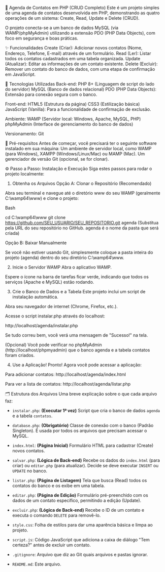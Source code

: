 📖 Agenda de Contatos em PHP (CRUD Completo)
Este é um projeto simples de uma agenda de contatos desenvolvida em PHP, demonstrando as quatro operações de um sistema: Create, Read, Update e Delete (CRUD).

O projeto conecta-se a um banco de dados MySQL (via WAMP/phpMyAdmin) utilizando a extensão PDO (PHP Data Objects), com foco em segurança e boas práticas.

✨ Funcionalidades
Create (Criar): Adicionar novos contatos (Nome, Endereço, Telefone, E-mail) através de um formulário.
Read (Ler): Listar todos os contatos cadastrados em uma tabela organizada.
Update (Atualizar): Editar as informações de um contato existente.
Delete (Excluir): Remover um contato do banco de dados, com uma etapa de confirmação em JavaScript.

🚀 Tecnologias Utilizadas
Back-end:
PHP 8+ (Linguagem de script do lado do servidor)
MySQL (Banco de dados relacional)
PDO (PHP Data Objects): Extensão para conexão segura com o banco.

Front-end:
HTML5 (Estrutura da página)
CSS3 (Estilização básica)
JavaScript (Vanilla): Para a funcionalidade de confirmação de exclusão.

Ambiente:
WAMP (Servidor local: Windows, Apache, MySQL, PHP)
phpMyAdmin (Interface de gerenciamento do banco de dados)

Versionamento:
Git

🔧 Pré-requisitos
Antes de começar, você precisará ter o seguinte software instalado em sua máquina:
Um ambiente de servidor local, como WAMP (para Windows), XAMPP (Windows/Linux/Mac) ou MAMP (Mac).
Um gerenciador de versão Git (opcional, se for clonar).

⚙️ Passo a Passo: Instalação e Execução
Siga estes passos para rodar o projeto localmente:

1. Obtenha os Arquivos
Opção A: Clonar o Repositório (Recomendado)

Abra seu terminal e navegue até o diretório www do seu WAMP (geralmente C:\wamp64\www) e clone o projeto:

Bash

cd C:\wamp64\www
git clone https://github.com/SEU_USUARIO/SEU_REPOSITORIO.git agenda
(Substitua pela URL do seu repositório no GitHub. agenda é o nome da pasta que será criada)

Opção B: Baixar Manualmente

Se você não estiver usando Git, simplesmente coloque a pasta inteira do projeto (agenda) dentro do seu diretório C:\wamp64\www.

2. Inicie o Servidor WAMP
Abra o aplicativo WAMP.

Espere o ícone na barra de tarefas ficar verde, indicando que todos os serviços (Apache e MySQL) estão rodando.

3. Crie o Banco de Dados e a Tabela
Este projeto inclui um script de instalação automática.

Abra seu navegador de internet (Chrome, Firefox, etc.).

Acesse o script instalar.php através do localhost:

http://localhost/agenda/instalar.php

Se tudo correu bem, você verá uma mensagem de "Sucesso!" na tela.

(Opcional) Você pode verificar no phpMyAdmin (http://localhost/phpmyadmin) que o banco agenda e a tabela contatos foram criados.

4. Use a Aplicação!
Pronto! Agora você pode acessar a aplicação:

Para adicionar contatos: http://localhost/agenda/index.html

Para ver a lista de contatos: http://localhost/agenda/listar.php

🗂️ Estrutura dos Arquivos
Uma breve explicação sobre o que cada arquivo faz:

* `instalar.php`: **(Executar 1ª vez)** Script que cria o banco de dados `agenda` e a tabela `contatos`.

* `database.php`: **(Obrigatório)** Classe de conexão com o banco (Padrão Singleton). É usada por todos os arquivos que precisam acessar o MySQL.

* `index.html`: **(Página Inicial)** Formulário HTML para cadastrar (Create) novos contatos.

* `salvar.php`: **(Lógica de Back-end)** Recebe os dados do `index.html` (para criar) ou `editar.php` (para atualizar). Decide se deve executar `INSERT` ou `UPDATE` no banco.

* `listar.php`: **(Página de Listagem)** Tela que busca (Read) todos os contatos do banco e os exibe em uma tabela.

* `editar.php`: **(Página de Edição)** Formulário pré-preenchido com os dados de um contato específico, permitindo a edição (Update).

* `excluir.php`: **(Lógica de Back-end)** Recebe o ID de um contato e executa o comando `DELETE` para removê-lo.

* `style.css`: Folha de estilos para dar uma aparência básica e limpa ao projeto.

* `script.js`: Código JavaScript que adiciona a caixa de diálogo "Tem certeza?" antes de excluir um contato.

* `.gitignore`: Arquivo que diz ao Git quais arquivos e pastas ignorar.

* `README.md`: Este arquivo.
